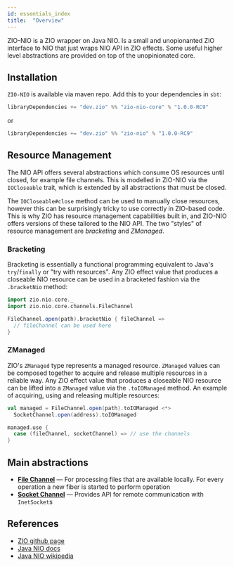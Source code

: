 ```yaml
---
id: essentials_index
title:  "Overview"
---
```


ZIO-NIO is a ZIO wrapper on Java NIO. Is a small and unopionanted ZIO interface to NIO that just wraps NIO API in ZIO effects. Some useful higher level abstractions are provided on top of the unopinionated core.

## Installation

`ZIO-NIO` is available via maven repo. Add this to your dependencies in `sbt`:

```scala
libraryDependencies += "dev.zio" %% "zio-nio-core" % "1.0.0-RC9"
```
or
```scala
libraryDependencies += "dev.zio" %% "zio-nio" % "1.0.0-RC9"
```

## Resource Management

The NIO API offers several abstractions which consume OS resources until closed, for example file channels. This is modelled in ZIO-NIO via the `IOCloseable` trait, which is extended by all abstractions that must be closed.

The `IOCloseable#close` method can be used to manually close resources, however this can be surprisingly tricky to use correctly in ZIO-based code. This is why ZIO has resource management capabilities built in, and ZIO-NIO offers versions of these tailored to the NIO API. The two "styles" of resource management are *bracketing* and *ZManaged*.

### Bracketing

Bracketing is essentially a functional programming equivalent to Java's `try`/`finally` or "try with resources". Any ZIO effect value that produces a closeable NIO resource can be used in a bracketed fashion via the `.bracketNio` method:

```scala
import zio.nio.core._
import zio.nio.core.channels.FileChannel

FileChannel.open(path).bracketNio { fileChannel =>
  // fileChannel can be used here
}
```

### ZManaged

ZIO's `ZManaged` type represents a managed resource. `ZManaged` values can be composed together to acquire and release multiple resources in a reliable way. Any ZIO effect value that produces a closeable NIO resource can be lifted into a `ZManaged` value via the `.toIOManaged` method. An example of acquiring, using and releasing multiple resources:

```scala
val managed = FileChannel.open(path).toIOManaged <*>
  SocketChannel.open(address).toIOManaged

managed.use {
  case (fileChannel, socketChannel) => // use the channels
}
```

## Main abstractions

 - **[File Channel](files.md)** — For processing files that are available locally. For every operation a new fiber is started to perform operation
 - **[Socket Channel](sockets.md)** — Provides API for remote communication with `InetSocket`s 

## References

 - [ZIO github page](http://github.com/zio/zio)
 - [Java NIO docs](https://docs.oracle.com/javase/8/docs/api/java/nio/package-summary.html)
 - [Java NIO wikipedia](https://en.wikipedia.org/wiki/Non-blocking_I/O_(Java))
